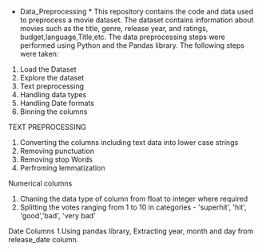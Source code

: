 * Data_Preprocessing *
This repository contains the code and data used to preprocess a movie dataset. 
The dataset contains information about movies such as the title, genre, release year, and ratings, budget,language,Title,etc.
The data preprocessing steps were performed using Python and the Pandas library. The following steps were taken:
1. Load the Dataset
2. Explore the dataset
3. Text preprocessing 
4. Handling data types
5. Handling Date formats
6. Binning the columns


TEXT PREPROCESSING
1. Converting the columns including text data into lower case strings
2. Removing punctuation
3. Removing stop Words
4. Perfroming lemmatization

Numerical columns
1. Chaning the data type of column from float to integer where required
2. Splitting the votes ranging from 1 to 10 in categories - 'superhit', 'hit', 'good','bad', 'very bad'

Date Columns
1.Using pandas library, Extracting year, month and day from release_date column.



